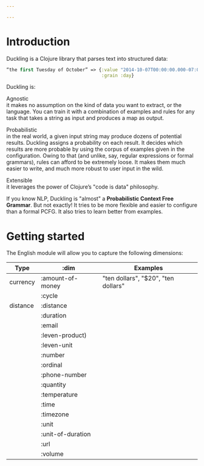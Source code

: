 ```yaml
---

---
```


Introduction
============

Duckling is a Clojure library that parses text into structured data:

``` clojure
“the first Tuesday of October” => {:value "2014-10-07T00:00:00.000-07:00"
                                   :grain :day}
```

Duckling is:

Agnostic  
it makes no assumption on the kind of data you want to extract, or the language. You can train it with a combination of examples and rules for any task that takes a string as input and produces a map as output.

Probabilistic  
in the real world, a given input string may produce dozens of potential results. Duckling assigns a probability on each result. It decides which results are more probable by using the corpus of examples given in the configuration. Owing to that (and unlike, say, regular expressions or formal grammars), rules can afford to be extremely loose. It makes them much easier to write, and much more robust to user input in the wild.

Extensible  
it leverages the power of Clojure’s "code is data" philosophy.

If you know NLP, Duckling is "almost" a **Probabilistic Context Free Grammar**. But not exactly! It tries to be more flexible and easier to configure than a formal PCFG. It also tries to learn better from examples.

Getting started
===============

The English module will allow you to capture the following dimensions:

| Type     | :dim              | Examples                            |
|----------|-------------------|-------------------------------------|
| currency | :amount-of-money  | "ten dollars", "$20", "ten dollars" |
|          | :cycle            |                                     |
| distance | :distance         |                                     |
|          | :duration         |                                     |
|          | :email            |                                     |
|          | :leven-product)   |                                     |
|          | :leven-unit       |                                     |
|          | :number           |                                     |
|          | :ordinal          |                                     |
|          | :phone-number     |                                     |
|          | :quantity         |                                     |
|          | :temperature      |                                     |
|          | :time             |                                     |
|          | :timezone         |                                     |
|          | :unit             |                                     |
|          | :unit-of-duration |                                     |
|          | :url              |                                     |
|          | :volume           |                                     |
